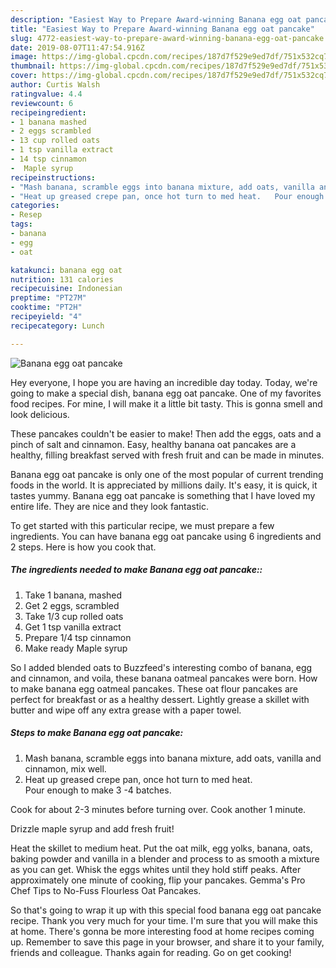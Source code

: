 ```yaml
---
description: "Easiest Way to Prepare Award-winning Banana egg oat pancake"
title: "Easiest Way to Prepare Award-winning Banana egg oat pancake"
slug: 4772-easiest-way-to-prepare-award-winning-banana-egg-oat-pancake
date: 2019-08-07T11:47:54.916Z
image: https://img-global.cpcdn.com/recipes/187d7f529e9ed7df/751x532cq70/banana-egg-oat-pancake-recipe-main-photo.jpg
thumbnail: https://img-global.cpcdn.com/recipes/187d7f529e9ed7df/751x532cq70/banana-egg-oat-pancake-recipe-main-photo.jpg
cover: https://img-global.cpcdn.com/recipes/187d7f529e9ed7df/751x532cq70/banana-egg-oat-pancake-recipe-main-photo.jpg
author: Curtis Walsh
ratingvalue: 4.4
reviewcount: 6
recipeingredient:
- 1 banana mashed
- 2 eggs scrambled
- 13 cup rolled oats
- 1 tsp vanilla extract
- 14 tsp cinnamon
-  Maple syrup
recipeinstructions:
- "Mash banana, scramble eggs into banana mixture, add oats, vanilla and cinnamon, mix well."
- "Heat up greased crepe pan, once hot turn to med heat.   Pour enough to make 3 -4 batches.   Cook for about 2-3 minutes before turning over.  Cook another 1 minute.    Drizzle maple syrup and add fresh fruit!"
categories:
- Resep
tags:
- banana
- egg
- oat

katakunci: banana egg oat
nutrition: 131 calories
recipecuisine: Indonesian
preptime: "PT27M"
cooktime: "PT2H"
recipeyield: "4"
recipecategory: Lunch

---
```



![Banana egg oat pancake](https://img-global.cpcdn.com/recipes/187d7f529e9ed7df/751x532cq70/banana-egg-oat-pancake-recipe-main-photo.jpg)

Hey everyone, I hope you are having an incredible day today. Today, we're going to make a special dish, banana egg oat pancake. One of my favorites food recipes. For mine, I will make it a little bit tasty. This is gonna smell and look delicious.

These pancakes couldn&#39;t be easier to make! Then add the eggs, oats and a pinch of salt and cinnamon. Easy, healthy banana oat pancakes are a healthy, filling breakfast served with fresh fruit and can be made in minutes.

Banana egg oat pancake is only one of the most popular of current trending foods in the world. It is appreciated by millions daily. It's easy, it is quick, it tastes yummy. Banana egg oat pancake is something that I have loved my entire life. They are nice and they look fantastic.


To get started with this particular recipe, we must prepare a few ingredients. You can have banana egg oat pancake using 6 ingredients and 2 steps. Here is how you cook that.

##### The ingredients needed to make Banana egg oat pancake::

1. Take 1 banana, mashed
1. Get 2 eggs, scrambled
1. Take 1/3 cup rolled oats
1. Get 1 tsp vanilla extract
1. Prepare 1/4 tsp cinnamon
1. Make ready  Maple syrup


So I added blended oats to Buzzfeed&#39;s interesting combo of banana, egg and cinnamon, and voila, these banana oatmeal pancakes were born. How to make banana egg oatmeal pancakes. These oat flour pancakes are perfect for breakfast or as a healthy dessert. Lightly grease a skillet with butter and wipe off any extra grease with a paper towel. 

##### Steps to make Banana egg oat pancake:

1. Mash banana, scramble eggs into banana mixture, add oats, vanilla and cinnamon, mix well.
1. Heat up greased crepe pan, once hot turn to med heat.  
Pour enough to make 3 -4 batches. 

Cook for about 2-3 minutes before turning over.  Cook another 1 minute.  

Drizzle maple syrup and add fresh fruit!


Heat the skillet to medium heat. Put the oat milk, egg yolks, banana, oats, baking powder and vanilla in a blender and process to as smooth a mixture as you can get. Whisk the eggs whites until they hold stiff peaks. After approximately one minute of cooking, flip your pancakes. Gemma&#39;s Pro Chef Tips to No-Fuss Flourless Oat Pancakes. 

So that's going to wrap it up with this special food banana egg oat pancake recipe. Thank you very much for your time. I'm sure that you will make this at home. There's gonna be more interesting food at home recipes coming up. Remember to save this page in your browser, and share it to your family, friends and colleague. Thanks again for reading. Go on get cooking!
